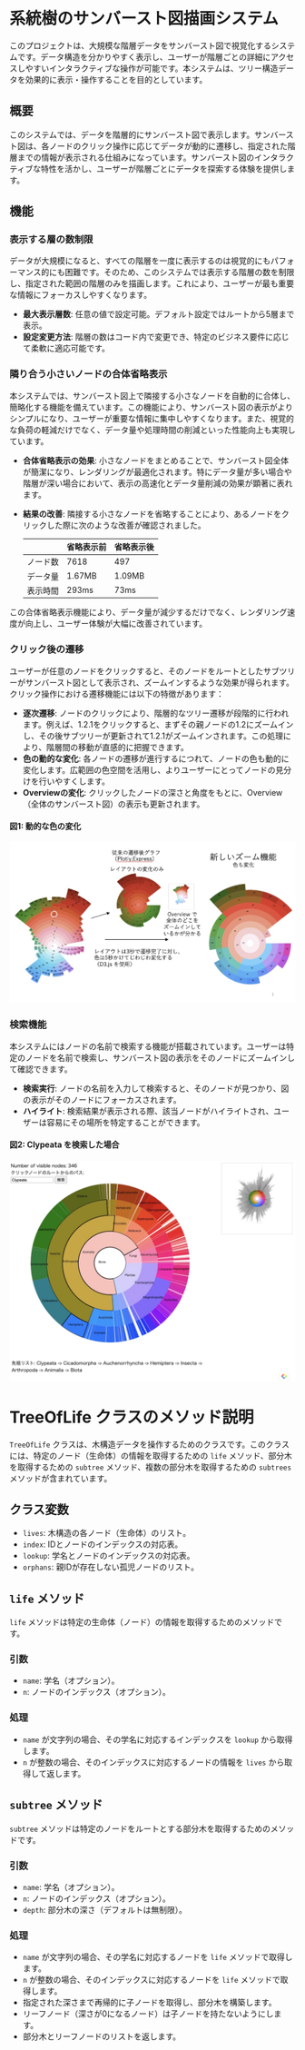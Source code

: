 # 系統樹のサンバースト図描画システム

このプロジェクトは、大規模な階層データをサンバースト図で視覚化するシステムです。データ構造を分かりやすく表示し、ユーザーが階層ごとの詳細にアクセスしやすいインタラクティブな操作が可能です。本システムは、ツリー構造データを効果的に表示・操作することを目的としています。

## 概要

このシステムでは、データを階層的にサンバースト図で表示します。サンバースト図は、各ノードのクリック操作に応じてデータが動的に遷移し、指定された階層までの情報が表示される仕組みになっています。サンバースト図のインタラクティブな特性を活かし、ユーザーが階層ごとにデータを探索する体験を提供します。

## 機能

### 表示する層の数制限
データが大規模になると、すべての階層を一度に表示するのは視覚的にもパフォーマンス的にも困難です。そのため、このシステムでは表示する階層の数を制限し、指定された範囲の階層のみを描画します。これにより、ユーザーが最も重要な情報にフォーカスしやすくなります。

- **最大表示層数**: 任意の値で設定可能。デフォルト設定ではルートから5層まで表示。
- **設定変更方法**: 階層の数はコード内で変更でき、特定のビジネス要件に応じて柔軟に適応可能です。

### 隣り合う小さいノードの合体省略表示

本システムでは、サンバースト図上で隣接する小さなノードを自動的に合体し、簡略化する機能を備えています。この機能により、サンバースト図の表示がよりシンプルになり、ユーザーが重要な情報に集中しやすくなります。また、視覚的な負荷の軽減だけでなく、データ量や処理時間の削減といった性能向上も実現しています。

- **合体省略表示の効果**: 
  小さなノードをまとめることで、サンバースト図全体が簡潔になり、レンダリングが最適化されます。特にデータ量が多い場合や階層が深い場合において、表示の高速化とデータ量削減の効果が顕著に表れます。

- **結果の改善**:
  隣接する小さなノードを省略することにより、あるノードをクリックした際に次のような改善が確認されました。

  |   | 省略表示前 | 省略表示後 |
  |---|---|---|
  | ノード数 | 7618 | 497 |
  | データ量 | 1.67MB | 1.09MB |
  | 表示時間 | 293ms | 73ms |

この合体省略表示機能により、データ量が減少するだけでなく、レンダリング速度が向上し、ユーザー体験が大幅に改善されています。


### クリック後の遷移
ユーザーが任意のノードをクリックすると、そのノードをルートとしたサブツリーがサンバースト図として表示され、ズームインするような効果が得られます。クリック操作における遷移機能には以下の特徴があります：

- **逐次遷移**: ノードのクリックにより、階層的なツリー遷移が段階的に行われます。例えば、1.2.1をクリックすると、まずその親ノードの1.2にズームインし、その後サブツリーが更新されて1.2.1がズームインされます。この処理により、階層間の移動が直感的に把握できます。
- **色の動的な変化**: 各ノードの遷移が進行するにつれて、ノードの色も動的に変化します。広範囲の色空間を活用し、よりユーザーにとってノードの見分けを行いやすくします。
- **Overviewの変化**: クリックしたノードの深さと角度をもとに、Overview（全体のサンバースト図）の表示も更新されます。
#### 図1: 動的な色の変化
![動的な色の変化](static/images/color_transition.jpg/)
### 検索機能
本システムにはノードの名前で検索する機能が搭載されています。ユーザーは特定のノードを名前で検索し、サンバースト図の表示をそのノードにズームインして確認できます。

- **検索実行**: ノードの名前を入力して検索すると、そのノードが見つかり、図の表示がそのノードにフォーカスされます。
- **ハイライト**: 検索結果が表示される際、該当ノードがハイライトされ、ユーザーは容易にその場所を特定することができます。

#### 図2: Clypeata を検索した場合
![clypeata検索](static/images/search_clypeata.jpg/)


# TreeOfLife クラスのメソッド説明

`TreeOfLife` クラスは、木構造データを操作するためのクラスです。このクラスには、特定のノード（生命体）の情報を取得するための `life` メソッド、部分木を取得するための `subtree` メソッド、複数の部分木を取得するための `subtrees` メソッドが含まれています。

## クラス変数
- `lives`: 木構造の各ノード（生命体）のリスト。
- `index`: IDとノードのインデックスの対応表。
- `lookup`: 学名とノードのインデックスの対応表。
- `orphans`: 親IDが存在しない孤児ノードのリスト。

## `life` メソッド
`life` メソッドは特定の生命体（ノード）の情報を取得するためのメソッドです。

### 引数
- `name`: 学名（オプション）。
- `n`: ノードのインデックス（オプション）。

### 処理
- `name` が文字列の場合、その学名に対応するインデックスを `lookup` から取得します。
- `n` が整数の場合、そのインデックスに対応するノードの情報を `lives` から取得して返します。

## `subtree` メソッド
`subtree` メソッドは特定のノードをルートとする部分木を取得するためのメソッドです。

### 引数
- `name`: 学名（オプション）。
- `n`: ノードのインデックス（オプション）。
- `depth`: 部分木の深さ（デフォルトは無制限）。

### 処理
- `name` が文字列の場合、その学名に対応するノードを `life` メソッドで取得します。
- `n` が整数の場合、そのインデックスに対応するノードを `life` メソッドで取得します。
- 指定された深さまで再帰的に子ノードを取得し、部分木を構築します。
- リーフノード（深さが0になるノード）は子ノードを持たないようにします。
- 部分木とリーフノードのリストを返します。

